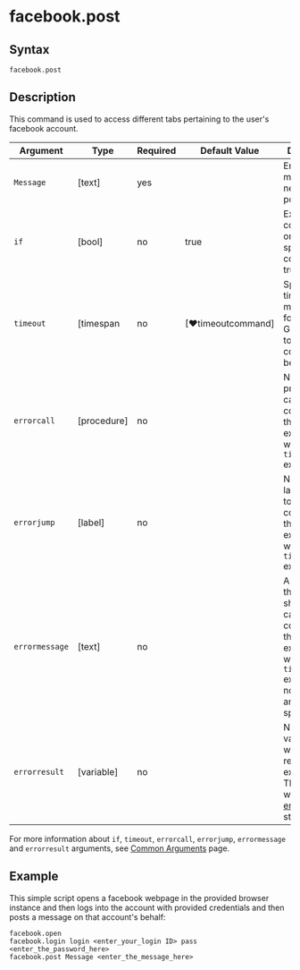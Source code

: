 # facebook.post

## Syntax

```G1ANT
facebook.post
```

## Description

This command is used to access different tabs pertaining to the user's facebook account.

| Argument | Type | Required | Default Value | Description |
| -------- | ---- | -------- | ------------- | ----------- |
| `Message`        | [text]     |yes       |                                                             |Enter the message that needs to be posted.           |
| `if`             | [bool]     | no       | true                                                        | Executes the command only if a specified condition is true   |
| `timeout`        | [timespan  | no       | [♥timeoutcommand]| Specifies time in milliseconds for G1ANT.Robot to wait for the command to be executed |
| `errorcall`      | [procedure]| no       |                                                             | Name of a procedure to call when the command throws an exception or when a given `timeout` expires |
| `errorjump`      | [label]    | no       |                                                             | Name of the label to jump to when the command throws an exception or when a given `timeout` expires |
| `errormessage`   | [text]     | no       |                                                             | A message that will be shown in case the command throws an exception or when a given `timeout` expires, and no `errorjump` argument is specified |
| `errorresult`    | [variable] | no       |                                                             | Name of a variable that will store the returned exception. The variable will be of [error](https://manual.g1ant.com/link/G1ANT.Language/G1ANT.Language/Structures/ErrorStructure.md) structure  |

For more information about `if`, `timeout`, `errorcall`, `errorjump`, `errormessage` and `errorresult` arguments, see [Common Arguments](https://manual.g1ant.com/link/G1ANT.Manual/appendices/common-arguments.md) page.

## Example

This simple script opens a facebook webpage in the provided browser instance and then logs into the account with provided credentials and then posts a message on that account's behalf:

```G1ANT
facebook.open 
facebook.login login <enter_your_login ID> pass <enter_the_password_here>
facebook.post Message <enter_the_message_here>

```
